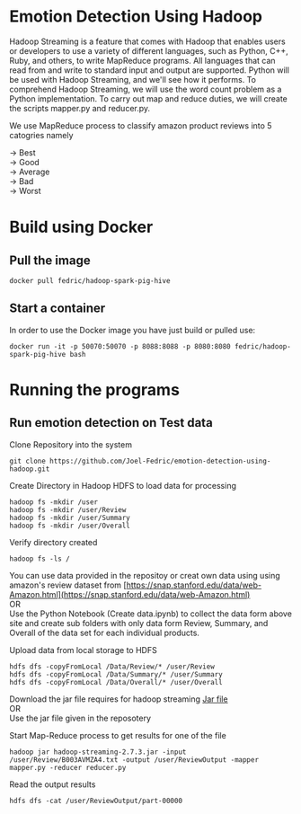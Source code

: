 # Emotion Detection Using Hadoop

Hadoop Streaming is a feature that comes with Hadoop that enables users or developers to use a variety of different languages, such as Python, C++, Ruby, and others, to write MapReduce programs. All languages that can read from and write to standard input and output are supported. Python will be used with Hadoop Streaming, and we'll see how it performs. To comprehend Hadoop Streaming, we will use the word count problem as a Python implementation. To carry out map and reduce duties, we will create the scripts mapper.py and reducer.py.

We use MapReduce process to classify amazon product reviews into 5 catogries namely

-> Best  
-> Good  
-> Average  
-> Bad  
-> Worst  

# Build using Docker

## Pull the image
```
docker pull fedric/hadoop-spark-pig-hive
```

## Start a container
In order to use the Docker image you have just build or pulled use:
```
docker run -it -p 50070:50070 -p 8088:8088 -p 8080:8080 fedric/hadoop-spark-pig-hive bash
```

# Running the programs 

## Run emotion detection on Test data

Clone Repository into the system
```
git clone https://github.com/Joel-Fedric/emotion-detection-using-hadoop.git
```

Create Directory in Hadoop HDFS to load data for processing
```
hadoop fs -mkdir /user
hadoop fs -mkdir /user/Review
hadoop fs -mkdir /user/Summary
hadoop fs -mkdir /user/Overall
```

Verify directory created 
```
hadoop fs -ls / 
```

You can use data provided in the repositoy or creat own data using using amazon's review dataset from [https://snap.stanford.edu/data/web-Amazon.html](https://snap.stanford.edu/data/web-Amazon.html)  
OR  
Use the Python Notebook (Create data.ipynb) to collect the data form above site and create sub folders with only data form Review, Summary, and Overall of the data set for each individual products.

Upload data from local storage to HDFS
```
hdfs dfs -copyFromLocal /Data/Review/* /user/Review
hdfs dfs -copyFromLocal /Data/Summary/* /user/Summary
hdfs dfs -copyFromLocal /Data/Overall/* /user/Overall
```

Download the jar file requires for hadoop streaming [Jar file](https://jar-download.com/artifacts/org.apache.hadoop/hadoop-streaming/2.7.3/source-code)  
OR  
Use the jar file given in the reposotery

Start Map-Reduce process to get results for one of the file
```
hadoop jar hadoop-streaming-2.7.3.jar -input /user/Review/B003AVMZA4.txt -output /user/ReviewOutput -mapper mapper.py -reducer reducer.py 
```

Read the output results
```
hdfs dfs -cat /user/ReviewOutput/part-00000
```
